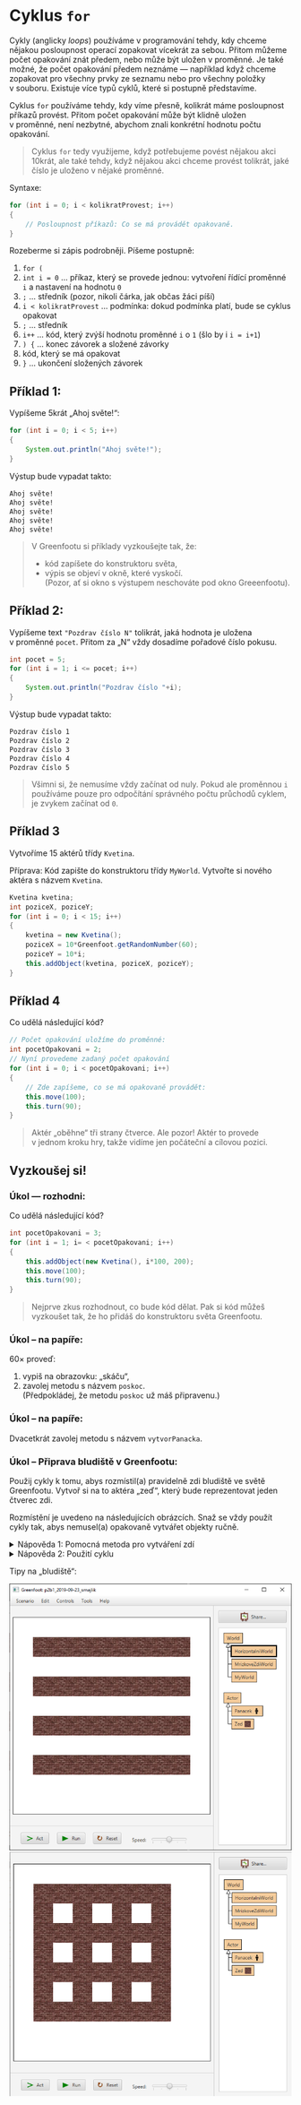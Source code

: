 # Cyklus `for`

Cykly (anglicky _loops_) používáme v&nbsp;programování tehdy, kdy chceme nějakou posloupnost operací zopakovat vícekrát za sebou. Přitom můžeme počet opakování znát předem, nebo může být uložen v&nbsp;proměnné. Je také možné, že počet opakování předem neznáme &mdash; například když chceme zopakovat pro všechny prvky ze seznamu nebo pro všechny položky v&nbsp;souboru. Existuje více typů cyklů, které si postupně představíme.

Cyklus `for` používáme tehdy, kdy víme přesně, kolikrát máme posloupnost příkazů provést. Přitom počet opakování může být klidně uložen v&nbsp;proměnné, není nezbytné, abychom znali konkrétní hodnotu počtu opakování. 

> Cyklus `for` tedy využijeme, když potřebujeme povést nějakou akci 10krát, ale také tehdy, když nějakou akci chceme provést tolikrát, jaké číslo je uloženo v nějaké proměnné.

Syntaxe:
```java
for (int i = 0; i < kolikratProvest; i++)
{
	// Posloupnost příkazů: Co se má provádět opakovaně.
}
```

Rozeberme si zápis podrobněji. Píšeme postupně: 
1. `for (` 
2. `int i = 0` ... příkaz, který se provede jednou: vytvoření řídící proměnné `i` a nastavení na hodnotu `0`
3. `;` ... středník (pozor, nikoli čárka, jak občas žáci píší)
4. `i < kolikratProvest` ... podmínka: dokud podmínka platí, bude se cyklus opakovat
5. `;` ... středník
6. `i++` ... kód, který zvýší hodnotu proměnné `i` o&nbsp;`1` (šlo by i&nbsp;`i = i+1`)
7. `) {` ... konec závorek a složené závorky
8. kód, který se má opakovat
9. `}` ... ukončení složených závorek

## Příklad 1:
Vypíšeme 5krát „Ahoj světe!“:
```java
for (int i = 0; i < 5; i++)
{
	System.out.println("Ahoj světe!"); 
}
```
Výstup bude vypadat takto:
```
Ahoj světe!
Ahoj světe!
Ahoj světe!
Ahoj světe!
Ahoj světe!
```

> V&nbsp;Greenfootu si příklady vyzkoušejte tak, že:
> - kód zapíšete do konstruktoru světa,
> - výpis se objeví v&nbsp;okně, které vyskočí.<br />(Pozor, ať si okno s&nbsp;výstupem neschováte pod okno Greeenfootu).

## Příklad 2:
Vypíšeme text `"Pozdrav číslo N"` tolikrát, jaká hodnota je uložena v&nbsp;proměnné `pocet`. Přitom za „N“ vždy dosadíme pořadové číslo pokusu.
```java
int pocet = 5;
for (int i = 1; i <= pocet; i++)
{
	System.out.println("Pozdrav číslo "+i);
}
```
Výstup bude vypadat takto:
```
Pozdrav číslo 1
Pozdrav číslo 2
Pozdrav číslo 3
Pozdrav číslo 4
Pozdrav číslo 5
```

> Všimni si, že nemusíme vždy začínat od nuly. Pokud ale proměnnou `i` používáme pouze pro odpočítání správného počtu průchodů cyklem, je zvykem začínat od `0`.

## Příklad 3
Vytvoříme 15 aktérů třídy `Kvetina`. 

Příprava: Kód zapište do konstruktoru třídy `MyWorld`. Vytvořte si nového aktéra s&nbsp;názvem `Kvetina`.
```java
Kvetina kvetina;
int poziceX, poziceY;
for (int i = 0; i < 15; i++)
{
	kvetina = new Kvetina();
	poziceX = 10*Greenfoot.getRandomNumber(60);
	poziceY = 10*i;
	this.addObject(kvetina, poziceX, poziceY);
}
```

## Příklad 4
Co udělá následující kód?
```java
// Počet opakování uložíme do proměnné:
int pocetOpakovani = 2;
// Nyní provedeme zadaný počet opakování
for (int i = 0; i < pocetOpakovani; i++)
{
	// Zde zapíšeme, co se má opakovaně provádět:
	this.move(100);
	this.turn(90);
}
```

> Aktér „oběhne“ tři strany čtverce. Ale pozor! Aktér to provede v&nbsp;jednom kroku hry, takže vidíme jen počáteční a&nbsp;cílovou pozici.

## Vyzkoušej si!

### Úkol — rozhodni:
Co udělá následující kód?
```java
int pocetOpakovani = 3;
for (int i = 1; i= < pocetOpakovani; i++)
{
	this.addObject(new Kvetina(), i*100, 200);
	this.move(100);
	this.turn(90);
}
```
> Nejprve zkus rozhodnout, co bude kód dělat. Pak si kód můžeš vyzkoušet tak, že ho přidáš do konstruktoru světa Greenfootu.


### Úkol – na papíře:

60× proveď:
1. vypiš na obrazovku: „skáču“,
2. zavolej metodu s&nbsp;názvem `poskoc`.<br />(Předpokládej, že metodu `poskoc` už máš připravenu.)

### Úkol – na papíře:
Dvacetkrát zavolej metodu s&nbsp;názvem `vytvorPanacka`.

### Úkol – Připrava bludiště v Greenfootu:
Použij cykly k&nbsp;tomu, abys rozmístil(a) pravidelně zdi bludiště ve světě Greenfootu. Vytvoř si na to aktéra „zeď“, který bude reprezentovat jeden čtverec zdi.

Rozmístění je uvedeno na následujících obrázcích. Snaž se vždy použít cykly tak, abys nemusel(a) opakovaně vytvářet objekty ručně. 

<details><summary>Nápověda 1: Pomocná metoda pro vytváření zdí</summary>

Nejlepší je vytvořit si ve třídě MyWorld metodu vytvorZed:

```java
public void vytvorZed(int x, int y)
{
	int sirka = this.getImage().getWidth();
	int posX = (int) (x+0.5)*sirka;
	int posY = (int) (y+0.5)*sirka;
	this.addObject(new Zed(), posX, posY);
}
```

Pak stačí pro vytvoření zdi psát například: `vytvorZed(3,5);`

</details>

<details><summary>Nápověda 2: Použití cyklu</summary>

Když chceš umístit tři objekty zdi hned za sebou, můžeš napsat:
```java
int pocetZdi = 3;
for (int i = 1; i <= pocetZdi; i++)
{
	vytvorZed(i, 2);
}
```

</details>


Tipy na „bludiště“:

![Tip na bludiště 1](../img/ukol-zdi-horiz.png)
![Tip na bludiště 2](../img/ukol-zdi-mrizka.png)
